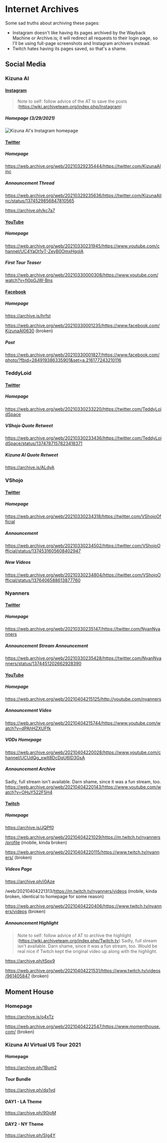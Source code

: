 # Internet Archives

Some sad truths about archiving these pages:
* Instagram doesn't like having its pages archived by the Wayback Machine or Archive.is; it will 
  redirect all requests to their login page, so I'll be using full-page screenshots and Instagram
  archivers instead.
* Twitch hates having its pages saved, so that's a shame. 

## Social Media

### Kizuna AI

#### [Instagram](https://www.instagram.com/a.i.channel_official/)
<!-- [Left Image](https://user-images.githubusercontent.com/25624882/112911473-8176c880-90c3-11eb-8885-cd338d1511cd.png) -->
> Note to self: follow advice of the AT to save the posts (https://wiki.archiveteam.org/index.php/Instagram)

##### Homepage (3/29/2021)
![Kizuna AI's Instagram homepage](https://user-images.githubusercontent.com/25624882/112913530-d0266180-90c7-11eb-950c-a1dfd2aff002.png)

#### [Twitter](https://twitter.com/KizunaAIinc/)

##### Homepage
https://web.archive.org/web/20210329235444/https://twitter.com/KizunaAIinc

##### Announcement Thread
https://web.archive.org/web/20210329235636/https://twitter.com/KizunaAIinc/status/1374529856847810565

https://archive.ph/kc7a7

#### [YouTube](https://www.youtube.com/channel/UC4YaOt1yT-ZeyB0OmxHgolA)

##### Homepage
https://web.archive.org/web/20210330231945/https://www.youtube.com/channel/UC4YaOt1yT-ZeyB0OmxHgolA

##### First Tour Teaser
https://web.archive.org/web/20210330000308/https://www.youtube.com/watch?v=fi0pGJW-Bns

#### [Facebook](https://www.facebook.com/KizunaAI0630)

##### Homepage
https://archive.is/hrfst

https://web.archive.org/web/20210330001235/https://www.facebook.com/KizunaAI0630 (broken)

##### Post
https://web.archive.org/web/20210330001827/https://www.facebook.com/photo/?fbid=284919386335901&set=a.216177243210116

### TeddyLoid

#### [Twitter](https://twitter.com/TeddyLoidSpace)

##### Homepage
https://web.archive.org/web/20210330233220/https://twitter.com/TeddyLoidSpace

##### VShojo Quote Retweet
https://web.archive.org/web/20210330233436/https://twitter.com/TeddyLoidSpace/status/1374787157823418371

##### Kizuna AI Quote Retweet
https://archive.is/ALdyA

### VShojo

#### [Twitter](https://twitter.com/VShojoOfficial)

##### Homepage
https://web.archive.org/web/20210330234318/https://twitter.com/VShojoOfficial

##### Announcement
https://web.archive.org/web/20210330234502/https://twitter.com/VShojoOfficial/status/1374531605608402947

##### New Videos
https://web.archive.org/web/20210330234804/https://twitter.com/VShojoOfficial/status/1376406588613877760

### Nyanners

#### [Twitter](https://twitter.com/NyanNyanners)

##### Homepage
https://web.archive.org/web/20210330235147/https://twitter.com/NyanNyanners

##### Announcement Stream Announcement
https://web.archive.org/web/20210330235428/https://twitter.com/NyanNyanners/status/1374451202662928390

#### [YouTube](http://youtube.com/nyanners)

##### Homepage
https://web.archive.org/web/20210404215125/http://youtube.com/nyanners

##### Announcement Video
https://web.archive.org/web/20210404215744/https://www.youtube.com/watch?v=dPAhHZXUFfk

##### VODs Homepage
https://web.archive.org/web/20210404220028/https://www.youtube.com/channel/UCUdQg_xwlt8DcDqU6ID3GsA

##### Announcement Archive
Sadly, full stream isn't available. Darn shame, since it was a fun stream, too.
https://web.archive.org/web/20210404220143/https://www.youtube.com/watch?v=OHuY522F5H4

#### [Twitch](https://www.twitch.tv/nyanners/)

##### Homepage
https://archive.is/JQPf0

https://web.archive.org/web/20210404221029/https://m.twitch.tv/nyanners/profile (mobile, kinda broken)

https://web.archive.org/web/20210404220115/https://www.twitch.tv/nyanners/ (broken)

##### Videos Page
https://archive.ph/i0Aze

/web/20210404221313/https://m.twitch.tv/nyanners/videos (mobile, kinda broken, identical 
to homepage for some reason)

https://web.archive.org/web/20210404220406/https://www.twitch.tv/nyanners/videos (broken)

##### Announcement Highlight
> Note to self: follow advice of AT to archive the highlight (https://wiki.archiveteam.org/index.php/Twitch.tv)
Sadly, full stream isn't available. Darn shame, since it was a fun stream, too. Would be real
nice if Twitch kept the original video up along with the highlight.

https://archive.ph/tSpx9

https://web.archive.org/web/20210404221531/https://www.twitch.tv/videos/961405847 (broken)

## Moment House

### Homepage
https://archive.is/o4xTz

https://web.archive.org/web/20210404222547/https://www.momenthouse.com/ (broken)

### Kizuna AI Virtual US Tour 2021

#### Homepage
https://archive.ph/1Bum2

#### Tour Bundle

https://archive.ph/dq1vd

#### DAY1 - LA Theme

https://archive.ph/90joM

#### DAY2 - NY Theme

https://archive.ph/SIg4Y
